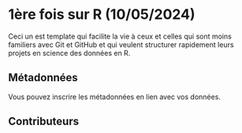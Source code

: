 # 1ère fois sur R (10/05/2024)

Ceci un est template qui facilite la vie à ceux et celles qui sont moins familiers avec Git et GitHub et qui veulent structurer rapidement leurs projets en science des données en R.

## Métadonnées

Vous pouvez inscrire les métadonnées en lien avec vos données.

## Contributeurs